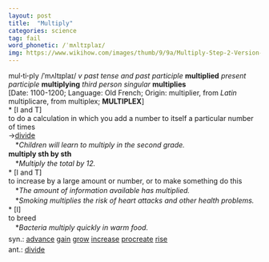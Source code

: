 ```yaml
---
layout: post
title:  "Multiply"
categories: science
tag: fail
word_phonetic: /ˈmʌltɪplaɪ/
img: https://www.wikihow.com/images/thumb/9/9a/Multiply-Step-2-Version-2.jpg/aid148689-v4-728px-Multiply-Step-2-Version-2.jpg
---
```

<DIV style="MARGIN: 0px 0px 5px">mul<B>·</B>ti<B>·</B>ply /ˈmʌltɪplaɪ/ <I>v past tense and past participle</I> <B>multiplied</B> <I>present participle</I> <B>multiplying</B> <I>third person singular</I> <B>multiplies</B> <BR>[Date: 1100-1200; Language: Old French; Origin: multiplier, from <I>Latin</I> multiplicare, from multiplex; <B>MULTIPLEX</B>]<BR>* [I and T] <BR>to do a calculation in which you add a number to itself a particular number of times<BR>→<A href="{{ site.baseurl }}/divide"><U>divide</U></A><BR>　*<I>Children will learn to multiply in the second grade.</I><BR><B>multiply sth by sth</B><BR>　*<I>Multiply the total by 12.</I><BR>* [I and T] <BR>to increase by a large amount or number, or to make something do this<BR>　*<I>The amount of information available has multiplied.</I><BR>　*<I>Smoking multiplies the risk of heart attacks and other health problems.</I><BR>* [I] <BR>to breed<BR>　*<I>Bacteria multiply quickly in warm food.</I></DIV>
<DIV style="MARGIN: 0px 0px 5px">
<DIV style="MARGIN: 4px 0px">syn.: <A href="{{ site.baseurl }}/advance"><U>advance</U></A> <A href="{{ site.baseurl }}/gain"><U>gain</U></A> <A href="{{ site.baseurl }}/grow"><U>grow</U></A> <A href="{{ site.baseurl }}/increase"><U>increase</U></A> <A href="{{ site.baseurl }}/procreate"><U>procreate</U></A> <A href="{{ site.baseurl }}/rise"><U>rise</U></A></DIV>
<DIV style="MARGIN: 4px 0px">ant.: <A href="{{ site.baseurl }}/divide"><U>divide</U></A></DIV></DIV>
